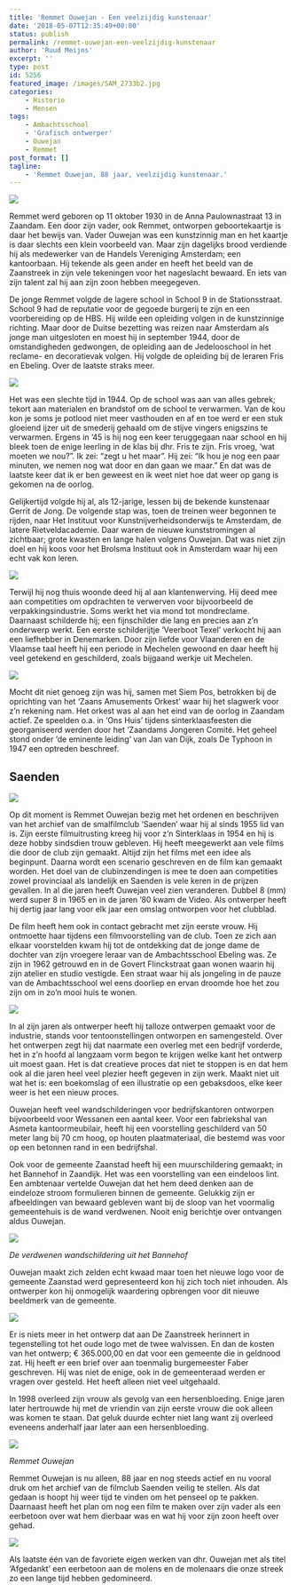 ```yaml
---
title: 'Remmet Ouwejan - Een veelzijdig kunstenaar'
date: '2018-05-07T12:35:49+00:00'
status: publish
permalink: /remmet-ouwejan-een-veelzijdig-kunstenaar
author: 'Ruud Meijns'
excerpt: ''
type: post
id: 5256
featured_image: /images/SAM_2733b2.jpg
categories:
    - Historie
    - Mensen
tags:
    - Ambachtsschool
    - 'Grafisch ontwerper'
    - Ouwejan
    - Remmet
post_format: []
tagline:
    - 'Remmet Ouwejan, 88 jaar, veelzijdig kunstenaar.'
---
```

![](/images/Remmet-Ouwejan-1.jpg)

Remmet werd geboren op 11 oktober 1930 in de Anna Paulownastraat 13 in Zaandam. Een door zijn vader, ook Remmet, ontworpen geboortekaartje is daar het bewijs van. Vader Ouwejan was een kunstzinnig man en het kaartje is daar slechts een klein voorbeeld van. Maar zijn dagelijks brood verdiende hij als medewerker van de Handels Vereniging Amsterdam; een kantoorbaan. Hij tekende als geen ander en heeft het beeld van de Zaanstreek in zijn vele tekeningen voor het nageslacht bewaard. En iets van zijn talent zal hij aan zijn zoon hebben meegegeven.

De jonge Remmet volgde de lagere school in School 9 in de Stationsstraat. School 9 had de reputatie voor de gegoede burgerij te zijn en een voorbereiding op de HBS. Hij wilde een opleiding volgen in de kunstzinnige richting. Maar door de Duitse bezetting was reizen naar Amsterdam als jonge man uitgesloten en moest hij in september 1944, door de omstandigheden gedwongen, de opleiding aan de Jedelooschool in het reclame- en decoratievak volgen. Hij volgde de opleiding bij de leraren Fris en Ebeling. Over de laatste straks meer.

![](/images/Remmet-Ouwejan-2.jpg)

Het was een slechte tijd in 1944. Op de school was aan van alles gebrek; tekort aan materialen en brandstof om de school te verwarmen. Van de kou kon je soms je potlood niet meer vasthouden en af en toe werd er een stuk gloeiend ijzer uit de smederij gehaald om de stijve vingers enigszins te verwarmen. Ergens in ’45 is hij nog een keer teruggegaan naar school en hij bleek toen de enige leerling in de klas bij dhr. Fris te zijn. Fris vroeg, ‘wat moeten we nou?”. Ik zei: “zegt u het maar”. Hij zei: “Ik hou je nog een paar minuten, we nemen nog wat door en dan gaan we maar.” En dat was de laatste keer dat ik er ben geweest en ik weet niet hoe dat weer op gang is gekomen na de oorlog.

Gelijkertijd volgde hij al, als 12-jarige, lessen bij de bekende kunstenaar Gerrit de Jong. De volgende stap was, toen de treinen weer begonnen te rijden, naar Het Instituut voor Kunstnijverheidsonderwijs te Amsterdam, de latere Rietveldacademie. Daar waren de nieuwe kunststromingen al zichtbaar; grote kwasten en lange halen volgens Ouwejan. Dat was niet zijn doel en hij koos voor het Brolsma Instituut ook in Amsterdam waar hij een echt vak kon leren.

![](/images/Remmet-Ouwejan-3.jpg)

Terwijl hij nog thuis woonde deed hij al aan klantenwerving. Hij deed mee aan competities om opdrachten te verwerven voor bijvoorbeeld de verpakkingsindustrie. Soms werkt het via mond tot mondreclame. Daarnaast schilderde hij; een fijnschilder die lang en precies aan z’n onderwerp werkt. Een eerste schilderijtje ‘Veerboot Texel’ verkocht hij aan een liefhebber in Denemarken. Door zijn liefde voor Vlaanderen en de Vlaamse taal heeft hij een periode in Mechelen gewoond en daar heeft hij veel getekend en geschilderd, zoals bijgaand werkje uit Mechelen.

![](/images/Remmet-Ouwejan-4.jpg)

Mocht dit niet genoeg zijn was hij, samen met Siem Pos, betrokken bij de oprichting van het ‘Zaans Amusements Orkest’ waar hij het slagwerk voor z’n rekening nam. Het orkest was al aan het eind van de oorlog in Zaandam actief. Ze speelden o.a. in ‘Ons Huis’ tijdens sinterklaasfeesten die georganiseerd werden door het ‘Zaandams Jongeren Comité. Het geheel stond onder ‘de eminente leiding’ van Jan van Dijk, zoals De Typhoon in 1947 een optreden beschreef.

## Saenden

![](/images/Remmet-Ouwejan-5.jpg)

Op dit moment is Remmet Ouwejan bezig met het ordenen en beschrijven van het archief van de smalfilmclub ‘Saenden’ waar hij al sinds 1955 lid van is. Zijn eerste filmuitrusting kreeg hij voor z’n Sinterklaas in 1954 en hij is deze hobby sindsdien trouw gebleven. Hij heeft meegewerkt aan vele films die door de club zijn gemaakt. Altijd zijn het films met een idee als beginpunt. Daarna wordt een scenario geschreven en de film kan gemaakt worden. Het doel van de clubinzendingen is mee te doen aan competities zowel provinciaal als landelijk en Saenden is vele keren in de prijzen gevallen. In al die jaren heeft Ouwejan veel zien veranderen. Dubbel 8 (mm) werd super 8 in 1965 en in de jaren ’80 kwam de Video. Als ontwerper heeft hij dertig jaar lang voor elk jaar een omslag ontworpen voor het clubblad.

De film heeft hem ook in contact gebracht met zijn eerste vrouw. Hij ontmoette haar tijdens een filmvoorstelling van de club. Toen ze zich aan elkaar voorstelden kwam hij tot de ontdekking dat de jonge dame de dochter van zijn vroegere leraar van de Ambachtsschool Ebeling was. Ze zijn in 1962 getrouwd en in de Govert Flinckstraat gaan wonen waarin hij zijn atelier en studio vestigde. Een straat waar hij als jongeling in de pauze van de Ambachtsschool wel eens doorliep en ervan droomde hoe het zou zijn om in zo’n mooi huis te wonen.

![](/images/Remmet-Ouwejan-6.jpg)

In al zijn jaren als ontwerper heeft hij talloze ontwerpen gemaakt voor de industrie, stands voor tentoonstellingen ontworpen en samengesteld. Over het ontwerpen zegt hij dat naarmate een overleg met een bedrijf vorderde, het in z’n hoofd al langzaam vorm begon te krijgen welke kant het ontwerp uit moest gaan. Het is dat creatieve proces dat niet te stoppen is en dat hem ook al die jaren heel veel plezier heeft gegeven in zijn werk. Maakt niet uit wat het is: een boekomslag of een illustratie op een gebaksdoos, elke keer weer is het een nieuw proces.

Ouwejan heeft veel wandschilderingen voor bedrijfskantoren ontworpen bijvoorbeeld voor Wessanen een aantal keer. Voor een fabriekshal van Asmeta kantoormeubilair, heeft hij een voorstelling geschilderd van 50 meter lang bij 70 cm hoog, op houten plaatmateriaal, die bestemd was voor op een betonnen rand in een bedrijfshal.

Ook voor de gemeente Zaanstad heeft hij een muurschildering gemaakt; in het Bannehof in Zaandijk. Het was een voorstelling van een eindeloos lint. Een ambtenaar vertelde Ouwejan dat het hem deed denken aan de eindeloze stroom formulieren binnen de gemeente. Gelukkig zijn er afbeeldingen van bewaard gebleven want bij de sloop van het voormalig gemeentehuis is de wand verdwenen. Nooit enig berichtje over ontvangen aldus Ouwejan.

![](/images/Remmet-Ouwejan-7.jpg)

*De verdwenen wandschildering uit het Bannehof*

Ouwejan maakt zich zelden echt kwaad maar toen het nieuwe logo voor de gemeente Zaanstad werd gepresenteerd kon hij zich toch niet inhouden. Als ontwerper kon hij onmogelijk waardering opbrengen voor dit nieuwe beeldmerk van de gemeente.

![](/images/Remmet-Ouwejan-8.jpg)

Er is niets meer in het ontwerp dat aan De Zaanstreek herinnert in tegenstelling tot het oude logo met de twee walvissen. En dan de kosten van het ontwerp; € 365.000,00 en dat voor een gemeente die in geldnood zat. Hij heeft er een brief over aan toenmalig burgemeester Faber geschreven. Hij was niet de enige, ook in de gemeenteraad werden er vragen over gesteld. Het heeft alleen niet veel uitgehaald.

In 1998 overleed zijn vrouw als gevolg van een hersenbloeding. Enige jaren later hertrouwde hij met de vriendin van zijn eerste vrouw die ook alleen was komen te staan. Dat geluk duurde echter niet lang want zij overleed eveneens anderhalf jaar later aan een hersenbloeding.

![](/images/Remmet-Ouwejan-9.jpg)

*Remmet Ouwejan*

Remmet Ouwejan is nu alleen, 88 jaar en nog steeds actief en nu vooral druk om het archief van de filmclub Saenden veilig te stellen. Als dat gedaan is hoopt hij weer tijd te vinden om het penseel op te pakken. Daarnaast heeft het plan om nog een film te maken over zijn vader als een eerbetoon over wat hem dierbaar was en wat hij voor zijn zoon heeft over gehad.

![](/images/Remmet-Ouwejan-10.jpg)

Als laatste één van de favoriete eigen werken van dhr. Ouwejan met als titel ‘Afgedankt’ een eerbetoon aan de molens en de molenaars die onze streek zo een lange tijd hebben gedomineerd.